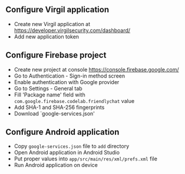 ## Configure Virgil application

- Create new Virgil application at https://developer.virgilsecurity.com/dashboard/
- Add new application token

## Configure Firebase project
- Create new project at console https://console.firebase.google.com/
- Go to Authentication - Sign-in method screen
- Enable authentication with Google provider
- Go to Settings - General tab
- Fill 'Package name' field with `com.google.firebase.codelab.friendlychat` value
- Add SHA-1 and SHA-256 fingerprints
- Download `google-services.json'

## Configure Android application
- Copy `google-services.json` file to `add` directory
- Open Android application in Android Studio
- Put proper values into `app/src/main/res/xml/prefs.xml` file
- Run Android application on device
